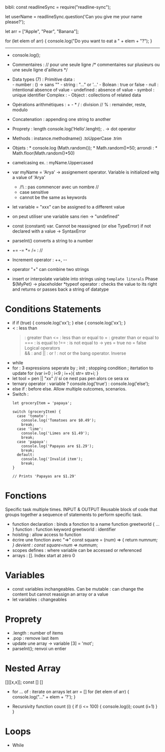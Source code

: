 bibli: const readlineSync = require("readline-sync");

let userName = readlineSync.question('Can you give me your name please?');

let arr = ["Apple", "Pear", "Banana"];

for (let elem of arr) {
  console.log("Do you want to eat a " + elem + "?");
}

<hr>

* console.log();

* Commentaires : 
				// pour une seule ligne
				/* commentaires sur plusieurs ou une seule  ligne d'ailleurs */
* Data types (7) : 
				Primitive data : 	
									- number : () -> sans ""
									- string : "..." or '...'
									- Bolean : true or false
									- null : intentional absence of value
									- undefined : absence of value
									- symbol : unique identifier
				Complex : 			- Object : collections of related data
* Opérations arithmétiques : 
							+
							-
							*
							/ : division //
							% : remainder, reste, modulo
* Concatenation : appending one string to another
* Proprety : 
		length
			console.log('Hello'.lenght);
								. -> dot operator
* Methods : instance.methodname()
			.toUpperCase
			.trim
* Objets : 
				* console.log (Math.random());
				* Math.random()*50;
	arrondi : 	* Math.floor(Math.random()*50)
* camelcasing
		ex. : myName.Uppercased
* var myName 	= 'Arya'
				-> assignement operator. Variable is initialized witg a value of 'Arya'
	* /!\ : pas commencer avec un nombre //
	* case sensitive
	* cannot be the same as keywords
* let variable = "xxx"
				can be assigned to a different value
* on peut utiliser une variable sans rien -> "undefined"
* const (constant) var. Cannot be reassigned (or else TypeError)
	if not declared with a value -> SyntaxError
* parseInt() converts a string to a number
* 
	+=
	-=
	*=
	/= : //
* Increment operator : ++, --
* operator "+" can combine two strings
* insert or interpolate variable into strings using `template literals`
	Phase 	${MyPet}
			-> placeholder
*typeof operator : checks the value to its right and returns or passes back a string of datatype
# Conditions Statements

* if
	if (true) {
		console.log('xx');
	}	else {
		console.log('xx');
	}
*	< : less than
	> : greater than
	<= : less than or equal to
	>= : greater than or equal to
	=== : is equal to
	!== : is not equal to
		-> yes = true 	no = false
Logical operators	
	&& : and
	|| : or
	! : not or the bang operator. Inverse
* while
* for : 3 expressions seperate by ;
	init ; stopping condition ; itertation to update
	for (var i=0 ; i<9 ; i++){
		str= str+i;
	}
* let tool = pen || "xx"
	// si ce nest pas pen alors ce sera xx
* ternary operator : variable ? console.log('true') : console.log('else');
* else if : before else. Allow multiple outcomes, scenarios.
* Switch : 
	```
	let groceryItem = 'papaya';

	switch (groceryItem) {
	  case 'tomato':
	    console.log('Tomatoes are $0.49');
	    break;
	  case 'lime':
	    console.log('Limes are $1.49');
	    break;
	  case 'papaya':
	    console.log('Papayas are $1.29');
	    break;
	  default:
	    console.log('Invalid item');
	    break;
	}

	// Prints 'Papayas are $1.29'

	```
# Fonctions

Specific task multiple times. 
	INPUT & OUTPUT
Reusable block of code that groups together a sequence of statements to perform specific task.
* function declaration : binds a fonction to a name
		function greetworld { ... }
			function : function keyword
			greetworld : identifier
* hoisting : allow access to function 
* écrire une fonction avec "=>"
	const square = (num) => {
	return num*num;
	}
devient : 
	const square=num => num*num;
* scopes defines : where variable can be accessed or referenced
* arrays : []. Index start at zéro 0
# Variables
* const variables inchangeables. Can be mutable : can change the content but cannot reassign an array or a value
* let variables : changeables
# Proprety
* .length : number of items
* .pop : remove last item
* update une array -> variable [3] = 'mot';
* parseInt(); renvoi un entier
# Nested Array
[][[x,x]]; const [] []

* for ... of : iterate on arrays
	let arr = []
	for (let elem of arr)
		{
			console.log("..." + elem + '?');
		}

* Recursivity 
	function count (i) {
	if (i <= 100) {
	console.log(i);
		count (i+1)
	}
}	
# Loops
* While